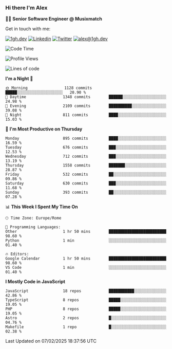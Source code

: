 ### Hi there I'm Alex

👨‍💻 __Senior Software Engineer @ Musixmatch__

Get in touch with me:

[![1gh.dev](https://img.shields.io/static/v1?label=1gh.dev&message=%20&color=red&logo=&style=flat-square&logoColor=white)](https://www.1gh.dev/)
[![Linkedin](https://img.shields.io/static/v1?label=Linkedin&message=%20&color=blue&logo=Linkedin&style=flat-square&logoColor=white)](https://linkedin.com/in/alexghirelli)
[![Twitter](https://img.shields.io/static/v1?label=Twitter&message=%20&color=blue&logo=Twitter&style=flat-square&logoColor=white)](https://twitter.com/alexGhirelli)
[![alex@1gh.dev](https://img.shields.io/static/v1?label=alex@1gh.dev&message=%20&color=red&logo=gmail&style=flat-square&logoColor=white)](mailto:alex@1gh.dev)

<!--START_SECTION:waka-->
![Code Time](http://img.shields.io/badge/Code%20Time-8%2C239%20hrs%2057%20mins-blue)

![Profile Views](http://img.shields.io/badge/Profile%20Views-0-blue)

![Lines of code](https://img.shields.io/badge/From%20Hello%20World%20I%27ve%20Written-19.9%20million%20lines%20of%20code-blue)

**I'm a Night 🦉** 

```text
🌞 Morning                1128 commits        █████░░░░░░░░░░░░░░░░░░░░   20.90 % 
🌆 Daytime                1348 commits        ██████░░░░░░░░░░░░░░░░░░░   24.98 % 
🌃 Evening                2109 commits        ██████████░░░░░░░░░░░░░░░   39.08 % 
🌙 Night                  811 commits         ████░░░░░░░░░░░░░░░░░░░░░   15.03 % 
```
📅 **I'm Most Productive on Thursday** 

```text
Monday                   895 commits         ████░░░░░░░░░░░░░░░░░░░░░   16.59 % 
Tuesday                  676 commits         ███░░░░░░░░░░░░░░░░░░░░░░   12.53 % 
Wednesday                712 commits         ███░░░░░░░░░░░░░░░░░░░░░░   13.19 % 
Thursday                 1558 commits        ███████░░░░░░░░░░░░░░░░░░   28.87 % 
Friday                   532 commits         ██░░░░░░░░░░░░░░░░░░░░░░░   09.86 % 
Saturday                 630 commits         ███░░░░░░░░░░░░░░░░░░░░░░   11.68 % 
Sunday                   393 commits         ██░░░░░░░░░░░░░░░░░░░░░░░   07.28 % 
```


📊 **This Week I Spent My Time On** 

```text
🕑︎ Time Zone: Europe/Rome

💬 Programming Languages: 
Other                    1 hr 50 mins        █████████████████████████   98.60 % 
Python                   1 min               ░░░░░░░░░░░░░░░░░░░░░░░░░   01.40 % 

🔥 Editors: 
Google Calendar          1 hr 50 mins        █████████████████████████   98.60 % 
VS Code                  1 min               ░░░░░░░░░░░░░░░░░░░░░░░░░   01.40 % 
```

**I Mostly Code in JavaScript** 

```text
JavaScript               18 repos            ███████████░░░░░░░░░░░░░░   42.86 % 
TypeScript               8 repos             █████░░░░░░░░░░░░░░░░░░░░   19.05 % 
PHP                      8 repos             █████░░░░░░░░░░░░░░░░░░░░   19.05 % 
Astro                    2 repos             █░░░░░░░░░░░░░░░░░░░░░░░░   04.76 % 
Makefile                 1 repo              █░░░░░░░░░░░░░░░░░░░░░░░░   02.38 % 
```




 Last Updated on 07/02/2025 18:37:56 UTC
<!--END_SECTION:waka-->
